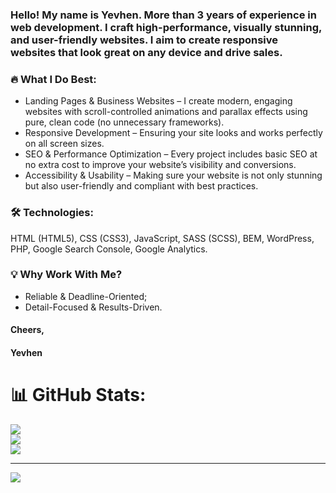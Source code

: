 ### Hello! My name is Yevhen. More than 3 years of experience in web development. I craft high-performance, visually stunning, and user-friendly websites. I aim to create responsive websites that look great on any device and drive sales.

### 🔥 What I Do Best:
- Landing Pages & Business Websites – I create modern, engaging websites with scroll-controlled animations and parallax effects using pure, clean code (no unnecessary frameworks).
- Responsive Development – Ensuring your site looks and works perfectly on all screen sizes.
- SEO & Performance Optimization – Every project includes basic SEO at no extra cost to improve your website’s visibility and conversions.
- Accessibility & Usability – Making sure your website is not only stunning but also user-friendly and compliant with best practices.

### 🛠️ Technologies:
HTML (HTML5), CSS (CSS3), JavaScript, SASS (SCSS), BEM, WordPress, PHP, Google Search Console, Google Analytics.

### 💡 Why Work With Me?
- Reliable & Deadline-Oriented;
- Detail-Focused & Results-Driven.

#### Cheers,
#### Yevhen

# 📊 GitHub Stats:
![](https://github-readme-stats.vercel.app/api?username=ev-klzn&theme=dark&hide_border=false&include_all_commits=true&count_private=true)<br/>
![](https://github-readme-streak-stats.herokuapp.com/?user=ev-klzn&theme=dark&hide_border=false)<br/>
![](https://github-readme-stats.vercel.app/api/top-langs/?username=ev-klzn&theme=dark&hide_border=false&include_all_commits=true&count_private=true&layout=compact)

---
[![](https://visitcount.itsvg.in/api?id=ev-klzn&icon=0&color=0)](https://visitcount.itsvg.in)

<!-- Proudly created with GPRM ( https://gprm.itsvg.in ) -->
